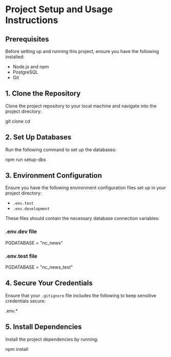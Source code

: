 # Project Setup and Usage Instructions

## Prerequisites

Before setting up and running this project, ensure you have the following installed:

- Node.js and npm
- PostgreSQL
- Git

## 1. Clone the Repository

Clone the project repository to your local machine and navigate into the project directory:

git clone <repository-url> cd <repository-name>

## 2. Set Up Databases

Run the following command to set up the databases:

npm run setup-dbs

## 3. Environment Configuration

Ensure you have the following environment configuration files set up in your project directory:

- `.env.test`
- `.env.development`

These files should contain the necessary database connection variables:

### .env.dev file

PGDATABASE = "nc_news"

### .env.test file

PGDATABASE = "nc_news_test"

## 4. Secure Your Credentials

Ensure that your `.gitignore` file includes the following to keep sensitive credentials secure:

.env.*

## 5. Install Dependencies

Install the project dependencies by running:

npm install
